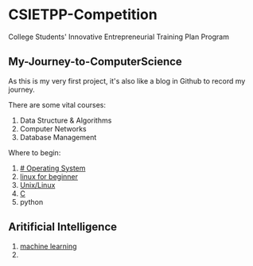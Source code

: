 #  CSIETPP-Competition
College Students' Innovative Entrepreneurial Training Plan Program

## My-Journey-to-ComputerScience
As this is my very first project, it's also like a blog in Github to record my journey.

There are some vital courses:
1. Data Structure & Algorithms
3. Computer Networks
4. Database Management

Where to begin:
1. [# Operating System](https://www.tutorialspoint.com/operating_system/index.htm)
2. [linux for beginner](https://ryanstutorials.net/linuxtutorial/)
3. [Unix/Linux](https://www.tutorialspoint.com/unix/index.htm)
4. [C](https://www.tutorialspoint.com/cprogramming/index.htm)
5. python

## Aritificial Intelligence
1. [machine learning](https://www.w3schools.com/python/python_ml_getting_started.asp)
2. 
